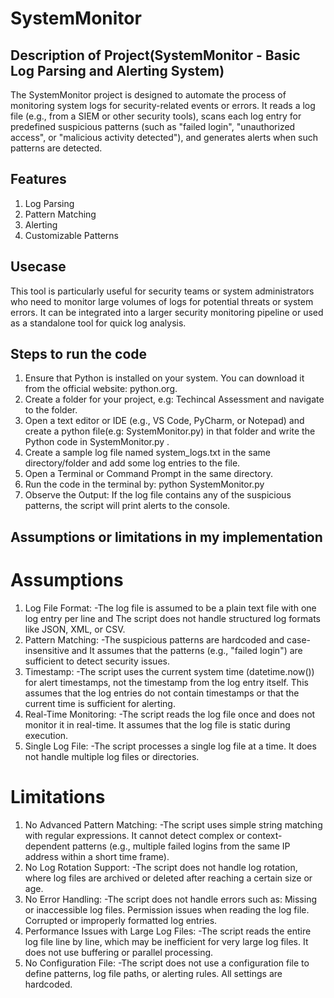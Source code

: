 # SystemMonitor

## Description of Project(SystemMonitor - Basic Log Parsing and Alerting System)
The SystemMonitor project is designed to automate the process of monitoring system logs for security-related events or errors. It reads a log file (e.g., from a SIEM or other security tools), scans each log entry for predefined suspicious patterns (such as "failed login", "unauthorized access", or "malicious activity detected"), and generates alerts when such patterns are detected.

## Features
1. Log Parsing
2. Pattern Matching
3. Alerting
4. Customizable Patterns

## Usecase
This tool is particularly useful for security teams or system administrators who need to monitor large volumes of logs for potential threats or system errors. It can be integrated into a larger security monitoring pipeline or used as a standalone tool for quick log analysis.

## Steps to run the code
1. Ensure that Python is installed on your system. You can download it from the official website: python.org.
2. Create a folder for your project, e.g: Techincal Assessment and navigate to the folder.
3. Open a text editor or IDE (e.g., VS Code, PyCharm, or Notepad) and create a python file(e.g: SystemMonitor.py) in that folder and write the Python code in SystemMonitor.py .
4. Create a sample log file named system_logs.txt in the same directory/folder and add some log entries to the file.
5. Open a Terminal or Command Prompt in the same directory.
6. Run the code in the terminal by: python SystemMonitor.py
7. Observe the Output: If the log file contains any of the suspicious patterns, the script will print alerts to the console.

## Assumptions or limitations in my implementation
  # Assumptions
  1. Log File Format:
     -The log file is assumed to be a plain text file with one log entry per line and The script does not handle structured log formats like JSON, XML, or CSV.
  2. Pattern Matching:
     -The suspicious patterns are hardcoded and case-insensitive and It assumes that the patterns (e.g., "failed login") are sufficient to detect security issues.
  3. Timestamp:
     -The script uses the current system time (datetime.now()) for alert timestamps, not the timestamp from the log entry itself. This assumes that the log entries do not contain timestamps or that the 
      current time is sufficient for alerting.
  5. Real-Time Monitoring:
     -The script reads the log file once and does not monitor it in real-time. It assumes that the log file is static during execution.
  7. Single Log File:
     -The script processes a single log file at a time. It does not handle multiple log files or directories.

  # Limitations
  1. No Advanced Pattern Matching:
     -The script uses simple string matching with regular expressions. It cannot detect complex or context-dependent patterns (e.g., multiple failed logins from the same IP address within a short time frame).
  2. No Log Rotation Support:
     -The script does not handle log rotation, where log files are archived or deleted after reaching a certain size or age.
  3. No Error Handling:
     -The script does not handle errors such as:
        Missing or inaccessible log files.
        Permission issues when reading the log file.
        Corrupted or improperly formatted log entries.
  4. Performance Issues with Large Log Files:
     -The script reads the entire log file line by line, which may be inefficient for very large log files. It does not use buffering or parallel processing.
  5. No Configuration File:
     -The script does not use a configuration file to define patterns, log file paths, or alerting rules. All settings are hardcoded.
